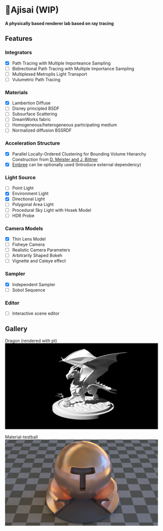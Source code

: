 
# 🌺Ajisai (WIP)

**A physically based renderer lab based on ray tracing**

## Features

### Integrators

* [x] Path Tracing with Multiple Importeance Sampling
* [ ] Bidirectional Path Tracing with Multiple Importance Sampling
* [ ] Multiplexed Metroplis Light Transport
* [ ] Vulumetric Path Tracing

### Materials

* [x] Lambertion Diffuse
* [ ] Disney principled BSDF
* [ ] Subsurface Scattering
* [ ] DreamWorks fabric
* [ ] Homogeneous/heterogeneous participating medium
* [ ] Normalized diffusion BSSRDF

### Acceleration Structure

* [x] Parallel Locally-Ordered Clustering for Bounding Volume Hierarchy Construction from [D. Meister and J. Bittner](https://meistdan.github.io/publications/ploc/paper.pdf)
* [x] [Embree](https://embree.github.io/) can be optionally used (Introduce external dependency)

### Light Source

* [ ] Point Light
* [x] Environment Light
* [x] Directional Light
* [ ] Polygonal Area Light
* [ ] Procedural Sky Light with Hosek Model
* [ ] HDR Probe

### Camera Models

* [x] Thin Lens Model
* [ ] Fisheye Camera
* [ ] Realistic Camera Parameters
* [ ] Arbitrarily Shaped Bokeh
* [ ] Vignette and Cateye effect

### Sampler

* [x] Independent Sampler
* [ ] Sobol Sequence

### Editor

* [ ] Interactive scene editor

## Gallery

Dragon (rendered with pt)
![pic](./gallery/dragon.png)

Material-testball
![pic](./gallery/material_spp_200_gaussian.png)

